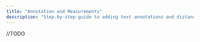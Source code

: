 ```yaml
---
title: "Annotation and Measurements"
description: "Step-by-step guide to adding text annotations and distance measurement calipers in IDS7"
---
```


//TODO